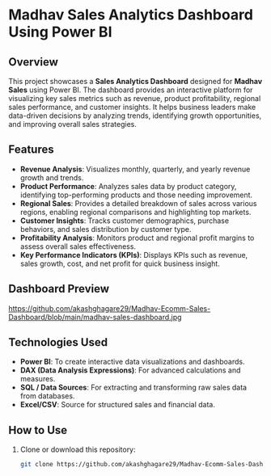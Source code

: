 # Madhav Sales Analytics Dashboard Using Power BI

## Overview
This project showcases a **Sales Analytics Dashboard** designed for **Madhav Sales** using Power BI. The dashboard provides an interactive platform for visualizing key sales metrics such as revenue, product profitability, regional sales performance, and customer insights. It helps business leaders make data-driven decisions by analyzing trends, identifying growth opportunities, and improving overall sales strategies.

## Features
- **Revenue Analysis**: Visualizes monthly, quarterly, and yearly revenue growth and trends.
- **Product Performance**: Analyzes sales data by product category, identifying top-performing products and those needing improvement.
- **Regional Sales**: Provides a detailed breakdown of sales across various regions, enabling regional comparisons and highlighting top markets.
- **Customer Insights**: Tracks customer demographics, purchase behaviors, and sales distribution by customer type.
- **Profitability Analysis**: Monitors product and regional profit margins to assess overall sales effectiveness.
- **Key Performance Indicators (KPIs)**: Displays KPIs such as revenue, sales growth, cost, and net profit for quick business insight.

## Dashboard Preview
https://github.com/akashghagare29/Madhav-Ecomm-Sales-Dashboard/blob/main/madhav-sales-dashboard.jpg

## Technologies Used
- **Power BI**: To create interactive data visualizations and dashboards.
- **DAX (Data Analysis Expressions)**: For advanced calculations and measures.
- **SQL / Data Sources**: For extracting and transforming raw sales data from databases.
- **Excel/CSV**: Source for structured sales and financial data.

## How to Use
1. Clone or download this repository:
   ```bash
   git clone https://github.com/akashghagare29/Madhav-Ecomm-Sales-Dashboard.git
